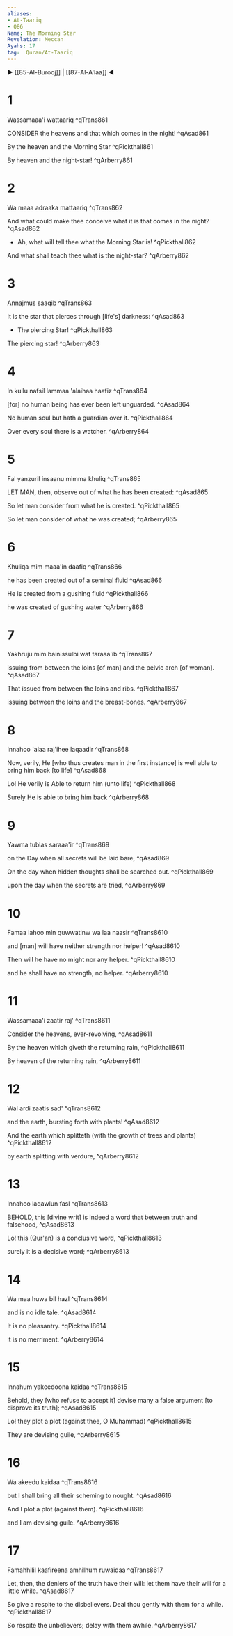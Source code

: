 ```yaml
---
aliases:
- At-Taariq
- Q86
Name: The Morning Star
Revelation: Meccan
Ayahs: 17
tag:  Quran/At-Taariq
---
```


▶ [[85-Al-Burooj]] | [[87-Al-A'laa]] ◀

# 1

Wassamaaa'i wattaariq ^qTrans861


CONSIDER the heavens and that which comes in the night! ^qAsad861


By the heaven and the Morning Star ^qPickthall861


By heaven and the night-star! ^qArberry861

# 2

Wa maaa adraaka mattaariq ^qTrans862


And what could make thee conceive what it is that comes in the night? ^qAsad862


- Ah, what will tell thee what the Morning Star is! ^qPickthall862


And what shall teach thee what is the night-star? ^qArberry862

# 3

Annajmus saaqib ^qTrans863


It is the star that pierces through [life's] darkness: ^qAsad863


- The piercing Star! ^qPickthall863


The piercing star! ^qArberry863

# 4

In kullu nafsil lammaa 'alaihaa haafiz ^qTrans864


[for] no human being has ever been left unguarded. ^qAsad864


No human soul but hath a guardian over it. ^qPickthall864


Over every soul there is a watcher. ^qArberry864

# 5

Fal yanzuril insaanu mimma khuliq ^qTrans865


LET MAN, then, observe out of what he has been created: ^qAsad865


So let man consider from what he is created. ^qPickthall865


So let man consider of what he was created; ^qArberry865

# 6

Khuliqa mim maaa'in daafiq ^qTrans866


he has been created out of a seminal fluid ^qAsad866


He is created from a gushing fluid ^qPickthall866


he was created of gushing water ^qArberry866

# 7

Yakhruju mim bainissulbi wat taraaa'ib ^qTrans867


issuing from between the loins [of man] and the pelvic arch [of woman]. ^qAsad867


That issued from between the loins and ribs. ^qPickthall867


issuing between the loins and the breast-bones. ^qArberry867

# 8

Innahoo 'alaa raj'ihee laqaadir ^qTrans868


Now, verily, He [who thus creates man in the first instance] is well able to bring him back [to life] ^qAsad868


Lo! He verily is Able to return him (unto life) ^qPickthall868


Surely He is able to bring him back ^qArberry868

# 9

Yawma tublas saraaa'ir ^qTrans869


on the Day when all secrets will be laid bare, ^qAsad869


On the day when hidden thoughts shall be searched out. ^qPickthall869


upon the day when the secrets are tried, ^qArberry869

# 10

Famaa lahoo min quwwatinw wa laa naasir ^qTrans8610


and [man] will have neither strength nor helper! ^qAsad8610


Then will he have no might nor any helper. ^qPickthall8610


and he shall have no strength, no helper. ^qArberry8610

# 11

Wassamaaa'i zaatir raj' ^qTrans8611


Consider the heavens, ever-revolving, ^qAsad8611


By the heaven which giveth the returning rain, ^qPickthall8611


By heaven of the returning rain, ^qArberry8611

# 12

Wal ardi zaatis sad' ^qTrans8612


and the earth, bursting forth with plants! ^qAsad8612


And the earth which splitteth (with the growth of trees and plants) ^qPickthall8612


by earth splitting with verdure, ^qArberry8612

# 13

Innahoo laqawlun fasl ^qTrans8613


BEHOLD, this [divine writ] is indeed a word that between truth and falsehood, ^qAsad8613


Lo! this (Qur'an) is a conclusive word, ^qPickthall8613


surely it is a decisive word; ^qArberry8613

# 14

Wa maa huwa bil hazl ^qTrans8614


and is no idle tale. ^qAsad8614


It is no pleasantry. ^qPickthall8614


it is no merriment. ^qArberry8614

# 15

Innahum yakeedoona kaidaa ^qTrans8615


Behold, they [who refuse to accept it] devise many a false argument [to disprove its truth]; ^qAsad8615


Lo! they plot a plot (against thee, O Muhammad) ^qPickthall8615


They are devising guile, ^qArberry8615

# 16

Wa akeedu kaidaa ^qTrans8616


but I shall bring all their scheming to nought. ^qAsad8616


And I plot a plot (against them). ^qPickthall8616


and I am devising guile. ^qArberry8616

# 17

Famahhilil kaafireena amhilhum ruwaidaa ^qTrans8617


Let, then, the deniers of the truth have their will: let them have their will for a little while. ^qAsad8617


So give a respite to the disbelievers. Deal thou gently with them for a while. ^qPickthall8617


So respite the unbelievers; delay with them awhile. ^qArberry8617

